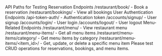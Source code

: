 API Paths for Testing
Reservation Endpoints 
/restaurant/book/ - Book a reservation
/restaurant/bookings/ - View all bookings
User Authentication Endpoints
/api-token-auth/ - Authentication token
/accounts/signup/ - User signup
/accounts/login/ - User login
/accounts/logout/ - User logout
Menu-Related Endpoints
/restaurant/menu/ - View restaurant menu
/restaurant/menu-items/ - Get all menu items
/restaurant/menu-items/category/ - Get menu items by category
/restaurant/menu-items/<item_id>/ - Get, update, or delete a specific menu item
Please test CRUD operations for reservations, bookings, and menu items.


